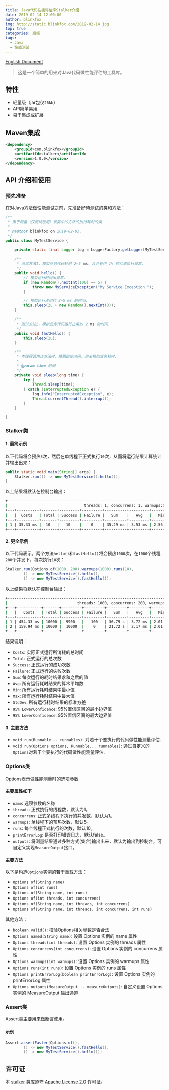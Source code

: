 ```yaml
---
title: Java代码性能评估库Stalker介绍
date: 2019-02-14 12:00:00
author: blinkfox
img: http://static.blinkfox.com/2019-02-14.jpg
top: true
categories: 后端
tags:
  - Java
  - 性能测试
---
```


[English Document](https://github.com/blinkfox/stalker/blob/master/README.md)

> 这是一个简单的用来对Java代码做性能评估的工具库。

## 特性

- 轻量级（jar包仅`26kb`）
- API简单易用
- 易于集成或扩展

## Maven集成

```xml
<dependency>
    <groupId>com.blinkfox</groupId>
    <artifactId>stalker</artifactId>
    <version>1.0.0</version>
</dependency>
```

## API 介绍和使用

### 预先准备

在对Java方法做性能测试之前，先准备好待测试的类和方法：

```java
/**
 * 用于测量（仅测试使用）该类中的方法的执行耗时的类.
 *
 * @author blinkfox on 2019-02-03.
 */
public class MyTestService {

    private static final Logger log = LoggerFactory.getLogger(MyTestService.class);

    /**
     * 测试方法1，模拟业务代码耗时 2~5 ms，且会有约 1% 的几率执行异常.
     */
    public void hello() {
        // 模拟运行时抛出异常.
        if (new Random().nextInt(100) == 5) {
            throw new MyServiceException("My Service Exception.");
        }

        // 模拟运行占用约 2~5 ms 的时间.
        this.sleep(2L + new Random().nextInt(3));
    }

    /**
     * 测试方法2，模拟业务代码运行占用约 2 ms 的时间.
     */
    public void fastHello() {
        this.sleep(2L);
    }

    /**
     * 本线程调用该方法时，睡眠指定时间，用来模拟业务耗时.
     *
     * @param time 时间
     */
    private void sleep(long time) {
        try {
            Thread.sleep(time);
        } catch (InterruptedException e) {
            log.info("InterruptedException", e);
            Thread.currentThread().interrupt();
        }
    }

}
```

### Stalker类

#### 1. 最简示例

以下代码将会预热`5`次，然后在单线程下正式执行`10`次，从而将运行结果计算统计并输出出来：

```java
public static void main(String[] args) {
    Stalker.run(() -> new MyTestService().hello());
}
```

以上结果将默认在控制台输出：

```bash
+-----------------------------------------------------------------------------------------------------------------------------------------+
|                                  threads: 1, concurrens: 1, warmups:5, runs: 10, printErrorLog: false                                   |
+---+----------+-------+---------+---------+----------+---------+---------+---------+---------+---------------------+---------------------+
|   |  Costs   | Total | Success | Failure |   Sum    |   Avg   |   Min   |   Max   | StdDev  | 95% LowerConfidence | 95% UpperConfidence |
+---+----------+-------+---------+---------+----------+---------+---------+---------+---------+---------------------+---------------------+
| 1 | 35.33 ms |  10   |   10    |    0    | 35.29 ms | 3.53 ms | 2.56 ms | 4.81 ms | 0.85 ms |       3.0 ms        |       4.06 ms       |
+---+----------+-------+---------+---------+----------+---------+---------+---------+---------+---------------------+---------------------+
```

#### 2. 更全示例

以下代码表示，两个方法`hello()`和`fastHello()`将会预热`1000`次，在`1000`个线程`200`个并发下，每次执行`10`次：

```java
Stalker.run(Options.of(1000, 200).warmups(1000).runs(10),
        () -> new MyTestService().hello(),
        () -> new MyTestService().fastHello());
```

以上结果将默认在控制台输出：

```bash
+------------------------------------------------------------------------------------------------------------------------------------------+
|                               threads: 1000, concurrens: 200, warmups:1000, runs: 10, printErrorLog: false                               |
+---+-----------+-------+---------+---------+---------+---------+---------+----------+---------+---------------------+---------------------+
|   |   Costs   | Total | Success | Failure |   Sum   |   Avg   |   Min   |   Max    | StdDev  | 95% LowerConfidence | 95% UpperConfidence |
+---+-----------+-------+---------+---------+---------+---------+---------+----------+---------+---------------------+---------------------+
| 1 | 454.33 ms | 10000 |  9900   |   100   | 36.79 s | 3.72 ms | 2.01 ms | 11.89 ms | 1.31 ms |       3.69 ms       |       3.74 ms       |
| 2 | 159.94 ms | 10000 |  10000  |    0    | 21.72 s | 2.17 ms | 2.01 ms | 3.24 ms  | 0.15 ms |       2.17 ms       |       2.18 ms       |
+---+-----------+-------+---------+---------+---------+---------+---------+----------+---------+---------------------+---------------------+
```

结果说明：

- `Costs`: 实际正式运行所消耗的总时间
- `Total`: 正式运行的总次数
- `Success`: 正式运行的成功次数
- `Failure`: 正式运行的失败次数
- `Sum`: 每次运行的耗时结果求和之后的值
- `Avg`: 所有运行耗时结果的算术平均数
- `Min`: 所有运行耗时结果中最小值
- `Max`: 所有运行耗时结果中最大值
- `StdDev`: 所有运行耗时结果的标准方差
- `95% LowerConfidence`: 95%置信区间的最小边界值
- `95% LowerConfidence`: 95%置信区间的最大边界值

#### 3. 主要方法

- `void run(Runnable... runnables)`: 对若干个要执行的代码做性能测量评估.
- `void run(Options options, Runnable... runnables)`: 通过自定义的`Options`对若干个要执行的代码做性能测量评估.

### Options类

Options表示做性能测量时的选项参数

#### 主要属性如下

- `name`: 选项参数的名称
- `threads`: 正式执行的线程数，默认为1。
- `concurrens`: 正式多线程下执行的并发数，默认为1。
- `warmups`: 单线程下的预热次数，默认5。
- `runs`: 每个线程正式执行的次数，默认10。
- `printErrorLog`: 是否打印错误日志，默认false。
- `outputs`: 将测量结果通过多种方式(集合)输出出来，默认为输出到控制台，可自定义实现`MeasureOutput`接口。

#### 主要方法

以下是构造`Options`实例的若干重载方法：

- `Options of(String name)`
- `Options of(int runs)`
- `Options of(String name, int runs)`
- `Options of(int threads, int concurrens)`
- `Options of(String name, int threads, int concurrens)`
- `Options of(String name, int threads, int concurrens, int runs)`

其他方法：

- `boolean valid()`: 校验Options相关参数是否合法
- `Options named(String name)`: 设置 Options 实例的 name 属性
- `Options threads(int threads)`: 设置 Options 实例的 threads 属性
- `Options concurrens(int concurrens)`: 设置 Options 实例的 concurrens 属性
- `Options warmups(int warmups)`: 设置 Options 实例的 warmups 属性
- `Options runs(int runs)`: 设置 Options 实例的 runs 属性
- `Options printErrorLog(boolean printErrorLog)`: 设置 Options 实例的 printErrorLog 属性
- `Options outputs(MeasureOutput... measureOutputs)`: 自定义设置 Options 实例的 MeasureOutput 输出通道

### Assert类

Assert类主要用来做断言使用。

#### 示例

```java
Assert.assertFaster(Options.of(),
        () -> new MyTestService().fastHello(),
        () -> new MyTestService().hello());
```

## 许可证

本 [stalker](https://github.com/blinkfox/stalker) 类库遵守 [Apache License 2.0](http://www.apache.org/licenses/LICENSE-2.0) 许可证。